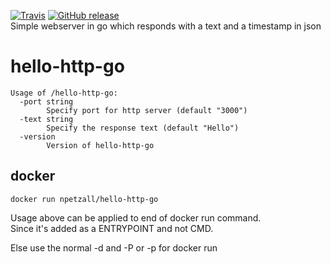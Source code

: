 
[![Travis](https://img.shields.io/travis/npetzall/hello-http-go.svg?style=plastic)]() [![GitHub release](https://img.shields.io/github/release/npetzall/hello-http-go.svg?style=plastic)]()  
Simple webserver in go which responds with a text and a timestamp in json

# hello-http-go

```
Usage of /hello-http-go:
  -port string
    	Specify port for http server (default "3000")
  -text string
    	Specify the response text (default "Hello")
  -version
    	Version of hello-http-go
```

## docker

`docker run npetzall/hello-http-go`  

Usage above can be applied to end of docker run command.  
Since it's added as a ENTRYPOINT and not CMD.  

Else use the normal -d and -P or -p for docker run
